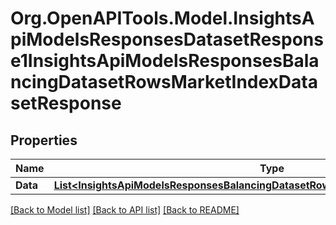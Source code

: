 # Org.OpenAPITools.Model.InsightsApiModelsResponsesDatasetResponse1InsightsApiModelsResponsesBalancingDatasetRowsMarketIndexDatasetResponse

## Properties

Name | Type | Description | Notes
------------ | ------------- | ------------- | -------------
**Data** | [**List&lt;InsightsApiModelsResponsesBalancingDatasetRowsMarketIndexDatasetResponse&gt;**](InsightsApiModelsResponsesBalancingDatasetRowsMarketIndexDatasetResponse.md) |  | [optional] 

[[Back to Model list]](../README.md#documentation-for-models) [[Back to API list]](../README.md#documentation-for-api-endpoints) [[Back to README]](../README.md)

